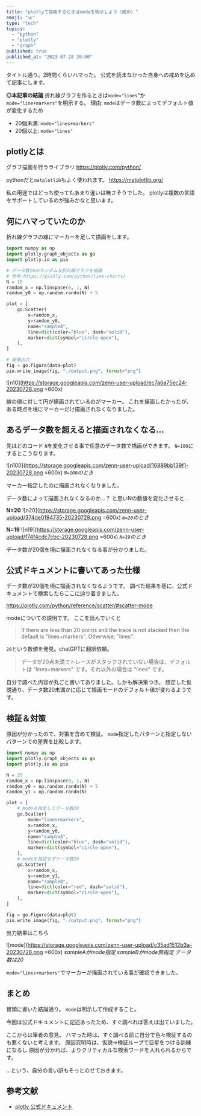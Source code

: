 ```yaml
---
title: "plotlyで描画するときはmodeを明示しよう（戒め）"
emoji: "📊"
type: "tech"
topics:
  - "python"
  - "plotly"
  - "graph"
published: true
published_at: "2023-07-28 20:00"
---
```


タイトル通り。2時間くらいハマった。
公式を読まなかった自身への戒めを込めて記事にします。

**◎本記事の結論**
折れ線グラフを作るときは`mode="lines`"か`mode="line+markers"`を明示する。
理由: `mode`はデータ数によってデフォルト値が変化するため

- 20個未満: `mode="lines+markers"`
- 20個以上: `mode="lines"`

## plotlyとは

グラフ描画を行うライブラリ
https://plotly.com/python/

pythonだと`matplotlib`もよく使われます。
https://matplotlib.org/

私の用途ではどっち使ってもあまり違いは無さそうでした。
plotlyは複数の言語をサポートしているのが強みかなと思います。

## 何にハマっていたのか

折れ線グラフの線にマーカーを足して描画をします。

```python
import numpy as np
import plotly.graph_objects as go
import plotly.io as pio

# データ数10のランダムな折れ線グラフを描画
# 参考:https://plotly.com/python/line-charts/
N = 10
random_x = np.linspace(0, 1, N)
random_y0 = np.random.randn(N) + 5

plot = [
    go.Scatter(
        x=random_x,
        y=random_y0,
        name="sampleA",
        line=dict(color="blue", dash="solid"),
        marker=dict(symbol="circle-open"),
    ),
]

# 画像出力
fig = go.Figure(data=plot)
pio.write_image(fig, "./output.png", format="png")

```

![n10](https://storage.googleapis.com/zenn-user-upload/ec7a6a75ec24-20230728.png =600x)

線の値に対して円が描画されているのがマーカー。
これを描画したかったが、ある時点を境にマーカーだけ描画されなくなりました。

## あるデータ数を超えると描画されなくなる…

先ほどのコード
`N`を変化させる事で任意のデータ数で描画ができます。
`N=100`にするとこうなります。

![n100](https://storage.googleapis.com/zenn-user-upload/16889bb139f1-20230728.png =600x)
*`N=100`のとき*

マーカー指定したのに描画されなくなりました。

データ数によって描画されなくなるのか…？
と思いNの数値を変化させると…

**N=20**
![n20](https://storage.googleapis.com/zenn-user-upload/374de0194735-20230728.png =600x)
*`N=20`のとき*

**N=19**
![n19](https://storage.googleapis.com/zenn-user-upload/f74f4cdc7cbc-20230728.png =600x)
*`N=19`のとき*

データ数が20個を境に描画されなくなる事が分かりました。

## 公式ドキュメントに書いてあった仕様

データ数が20個を境に描画されなくなるようです。
調べた結果を基に、公式ドキュメントで検索したらここに辿り着きました。

https://plotly.com/python/reference/scatter/#scatter-mode

modeについての説明です。
ここを読んでいくと
> If there are less than 20 points and the trace is not stacked then the default is "lines+markers". Otherwise, "lines".

`20`という数値を発見。chatGPTに翻訳依頼。
> データが20点未満でトレースがスタックされていない場合は、デフォルトは "lines+markers" です。それ以外の場合は "lines" です。

自分で調べた内容が丸ごと書いてありました。しかも解決策つき。
想定した仮説通り、データ数20未満かに応じて描画モードのデフォルト値が変わるようです。

## 検証＆対策

原因が分かったので、対策を含めて検証。
`mode`指定したパターンと指定しないパターンでの差異を比較します。

```python
import numpy as np
import plotly.graph_objects as go
import plotly.io as pio

N = 20
random_x = np.linspace(0, 1, N)
random_y0 = np.random.randn(N) + 5
random_y1 = np.random.randn(N)

plot = [
    # modeを指定してデータ数20
    go.Scatter(
        mode="lines+markers",
        x=random_x,
        y=random_y0,
        name="sampleA",
        line=dict(color="blue", dash="solid"),
        marker=dict(symbol="circle-open"),
    ),
    # modeを指定せずデータ数20
    go.Scatter(
        x=random_x,
        y=random_y1,
        name="sampleB",
        line=dict(color="red", dash="solid"),
        marker=dict(symbol="circle-open"),
    ),
]

fig = go.Figure(data=plot)
pio.write_image(fig, "./output.png", format="png")

```

出力結果はこちら

![mode](https://storage.googleapis.com/zenn-user-upload/c35ad1512b3a-20230728.png =600x)
*sampleAがmode指定 sampleBがmode無指定 データ数は20*

`mode="lines+markers"`でマーカーが描画されている事が確認できました。

## まとめ

冒頭に書いた結論通り。
`mode`は明示して作成すること。

今回は公式ドキュメントに記述あったため、すぐ調べれば答えは出ていました。

ここからは筆者の意見。
ハマった時は、すぐ調べる前に自分で色々検証するのも悪くないと考えます。
原因究明時は、仮説→検証ループで目星をつける訓練になるし
原因が分かれば、よりクリティカルな検索ワードを入れられるからです。

…という、自分の言い訳もそっとのせておきます。

## 参考文献

- [plotly 公式ドキュメント](https://plotly.com/python/)
